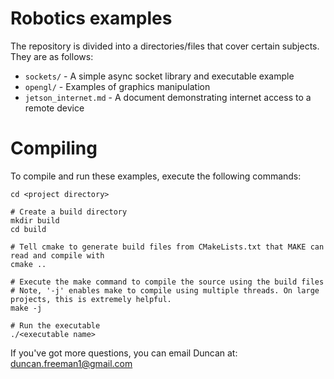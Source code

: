 # Robotics examples

The repository is divided into a directories/files that cover certain subjects. 
They are as follows:

* `sockets/` - A simple async socket library and executable example
* `opengl/` - Examples of graphics manipulation
* `jetson_internet.md` - A document demonstrating internet access to a remote device

# Compiling
To compile and run these examples, execute the following commands:

```
cd <project directory>

# Create a build directory
mkdir build
cd build

# Tell cmake to generate build files from CMakeLists.txt that MAKE can read and compile with
cmake ..

# Execute the make command to compile the source using the build files
# Note, '-j' enables make to compile using multiple threads. On large projects, this is extremely helpful.
make -j

# Run the executable
./<executable name>
```

If you've got more questions, you can email Duncan at:
duncan.freeman1@gmail.com
